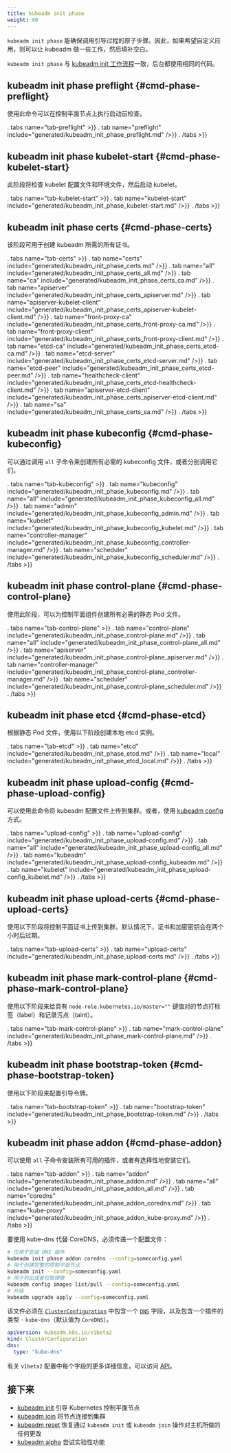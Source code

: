 ```yaml
---
title: kubeadm init phase
weight: 90
---
```

<!--
---
title: kubeadm init phase
weight: 90
---
-->

<!--
`kubeadm init phase` enables you to invoke atomic steps of the bootstrap process.
Hence, you can let kubeadm do some of the work and you can fill in the gaps
if you wish to apply customization.
-->
`kubeadm init phase` 能确保调用引导过程的原子步骤。因此，如果希望自定义应用，则可以让 kubeadm 做一些工作，然后填补空白。


<!--
`kubeadm init phase` is consistent with the [kubeadm init workflow](/docs/reference/setup-tools/kubeadm/kubeadm-init/#init-workflow),
and behind the scene both use the same code.
-->
`kubeadm init phase` 与 [kubeadm init 工作流程](/docs/reference/setup-tools/kubeadm/kubeadm-init/#init-workflow)一致，后台都使用相同的代码。

<!--
## kubeadm init phase preflight {#cmd-phase-preflight}
-->
## kubeadm init phase preflight {#cmd-phase-preflight}

<!--
Using this command you can execute preflight checks on a control-plane node.
-->
使用此命令可以在控制平面节点上执行启动前检查。

. tabs name="tab-preflight" >}}
. tab name="preflight" include="generated/kubeadm_init_phase_preflight.md" />}}
. /tabs >}}

<!--
## kubeadm init phase kubelet-start {#cmd-phase-kubelet-start}
-->
## kubeadm init phase kubelet-start {#cmd-phase-kubelet-start}

<!--
This phase will write the kubelet configuration file and environment file and then start the kubelet.
-->
此阶段将检查 kubelet 配置文件和环境文件，然后启动 kubelet。

. tabs name="tab-kubelet-start" >}}
. tab name="kubelet-start" include="generated/kubeadm_init_phase_kubelet-start.md" />}}
. /tabs >}}

<!--
## kubeadm init phase certs {#cmd-phase-certs}
-->
## kubeadm init phase certs {#cmd-phase-certs}

<!--
Can be used to create all required certificates by kubeadm.
-->
该阶段可用于创建 kubeadm 所需的所有证书。

. tabs name="tab-certs" >}}
. tab name="certs" include="generated/kubeadm_init_phase_certs.md" />}}
. tab name="all" include="generated/kubeadm_init_phase_certs_all.md" />}}
. tab name="ca" include="generated/kubeadm_init_phase_certs_ca.md" />}}
. tab name="apiserver" include="generated/kubeadm_init_phase_certs_apiserver.md" />}}
. tab name="apiserver-kubelet-client" include="generated/kubeadm_init_phase_certs_apiserver-kubelet-client.md" />}}
. tab name="front-proxy-ca" include="generated/kubeadm_init_phase_certs_front-proxy-ca.md" />}}
. tab name="front-proxy-client" include="generated/kubeadm_init_phase_certs_front-proxy-client.md" />}}
. tab name="etcd-ca" include="generated/kubeadm_init_phase_certs_etcd-ca.md" />}}
. tab name="etcd-server" include="generated/kubeadm_init_phase_certs_etcd-server.md" />}}
. tab name="etcd-peer" include="generated/kubeadm_init_phase_certs_etcd-peer.md" />}}
. tab name="healthcheck-client" include="generated/kubeadm_init_phase_certs_etcd-healthcheck-client.md" />}}
. tab name="apiserver-etcd-client" include="generated/kubeadm_init_phase_certs_apiserver-etcd-client.md" />}}
. tab name="sa" include="generated/kubeadm_init_phase_certs_sa.md" />}}
. /tabs >}}

<!--
## kubeadm init phase kubeconfig {#cmd-phase-kubeconfig}
-->
## kubeadm init phase kubeconfig {#cmd-phase-kubeconfig}

<!--
You can create all required kubeconfig files by calling the `all` subcommand or call them individually.
-->
可以通过调用 `all` 子命令来创建所有必需的 kubeconfig 文件，或者分别调用它们。


. tabs name="tab-kubeconfig" >}}
. tab name="kubeconfig" include="generated/kubeadm_init_phase_kubeconfig.md" />}}
. tab name="all" include="generated/kubeadm_init_phase_kubeconfig_all.md" />}}
. tab name="admin" include="generated/kubeadm_init_phase_kubeconfig_admin.md" />}}
. tab name="kubelet" include="generated/kubeadm_init_phase_kubeconfig_kubelet.md" />}}
. tab name="controller-manager" include="generated/kubeadm_init_phase_kubeconfig_controller-manager.md" />}}
. tab name="scheduler" include="generated/kubeadm_init_phase_kubeconfig_scheduler.md" />}}
. /tabs >}}

<!--
## kubeadm init phase control-plane {#cmd-phase-control-plane}
-->
## kubeadm init phase control-plane {#cmd-phase-control-plane}

<!--
Using this phase you can create all required static Pod files for the control plane components.
-->
使用此阶段，可以为控制平面组件创建所有必需的静态 Pod 文件。

. tabs name="tab-control-plane" >}}
. tab name="control-plane" include="generated/kubeadm_init_phase_control-plane.md" />}}
. tab name="all" include="generated/kubeadm_init_phase_control-plane_all.md" />}}
. tab name="apiserver" include="generated/kubeadm_init_phase_control-plane_apiserver.md" />}}
. tab name="controller-manager" include="generated/kubeadm_init_phase_control-plane_controller-manager.md" />}}
. tab name="scheduler" include="generated/kubeadm_init_phase_control-plane_scheduler.md" />}}
. /tabs >}}


<!--
## kubeadm init phase etcd {#cmd-phase-etcd}
-->
## kubeadm init phase etcd {#cmd-phase-etcd}

<!--
Use the following phase to create a local etcd instance based on a static Pod file.
-->
根据静态 Pod 文件，使用以下阶段创建本地 etcd 实例。

. tabs name="tab-etcd" >}}
. tab name="etcd" include="generated/kubeadm_init_phase_etcd.md" />}}
. tab name="local" include="generated/kubeadm_init_phase_etcd_local.md" />}}
. /tabs >}}


<!--
## kubeadm init phase upload-config {#cmd-phase-upload-config}
-->
## kubeadm init phase upload-config {#cmd-phase-upload-config}

<!--
You can use this command to upload the kubeadm configuration to your cluster.
Alternatively, you can use [kubeadm config](/docs/reference/setup-tools/kubeadm/kubeadm-config/).
-->
可以使用此命令将 kubeadm 配置文件上传到集群。或者，使用 [kubeadm config](/docs/reference/setup-tools/kubeadm/kubeadm-config/) 方式。

. tabs name="upload-config" >}}
. tab name="upload-config" include="generated/kubeadm_init_phase_upload-config.md" />}}
. tab name="all" include="generated/kubeadm_init_phase_upload-config_all.md" />}}
. tab name="kubeadm" include="generated/kubeadm_init_phase_upload-config_kubeadm.md" />}}
. tab name="kubelet" include="generated/kubeadm_init_phase_upload-config_kubelet.md" />}}
. /tabs >}}


<!--
## kubeadm init phase upload-certs {#cmd-phase-upload-certs}
-->
## kubeadm init phase upload-certs {#cmd-phase-upload-certs}

<!--
Use the following phase to upload control-plane certificates to the cluster.
By default the certs and encryption key expire after two hours.
-->
使用以下阶段将控制平面证书上传到集群。默认情况下，证书和加密密钥会在两个小时后过期。

. tabs name="tab-upload-certs" >}}
. tab name="upload-certs" include="generated/kubeadm_init_phase_upload-certs.md" />}}
. /tabs >}}


<!--
## kubeadm init phase mark-control-plane {#cmd-phase-mark-control-plane}
-->
## kubeadm init phase mark-control-plane {#cmd-phase-mark-control-plane}

<!--
Use the following phase to label and taint the node with the `node-role.kubernetes.io/master=""` key-value pair.
-->
使用以下阶段来给具有 `node-role.kubernetes.io/master=""` 键值对的节点打标签（label）和记录污点（taint）。

. tabs name="tab-mark-control-plane" >}}
. tab name="mark-control-plane" include="generated/kubeadm_init_phase_mark-control-plane.md" />}}
. /tabs >}}


<!--
## kubeadm init phase bootstrap-token {#cmd-phase-bootstrap-token}
-->
## kubeadm init phase bootstrap-token {#cmd-phase-bootstrap-token}

<!--
Use the following phase to configure bootstrap tokens.
-->
使用以下阶段来配置引导令牌。

. tabs name="tab-bootstrap-token" >}}
. tab name="bootstrap-token" include="generated/kubeadm_init_phase_bootstrap-token.md" />}}
. /tabs >}}


<!--
## kubeadm init phase addon {#cmd-phase-addon}
-->
## kubeadm init phase addon {#cmd-phase-addon}

<!--
You can install all the available addons with the `all` subcommand, or
install them selectively.
-->
可以使用 `all` 子命令安装所有可用的插件，或者有选择性地安装它们。

. tabs name="tab-addon" >}}
. tab name="addon" include="generated/kubeadm_init_phase_addon.md" />}}
. tab name="all" include="generated/kubeadm_init_phase_addon_all.md" />}}
. tab name="coredns" include="generated/kubeadm_init_phase_addon_coredns.md" />}}
. tab name="kube-proxy" include="generated/kubeadm_init_phase_addon_kube-proxy.md" />}}
. /tabs >}}

<!--
To use kube-dns instead of CoreDNS you have to pass a configuration file:
-->
要使用 kube-dns 代替 CoreDNS，必须传递一个配置文件：

<!--
# for installing a DNS addon only
# 仅用于安装 DNS 插件
# for creating a complete control plane node
# 用于创建完整的控制平面节点
# for listing or pulling images
# 用于列出或者拉取镜像
# for upgrades
-->

```bash
# 仅用于安装 DNS 插件
kubeadm init phase addon coredns --config=someconfig.yaml
# 用于创建完整的控制平面节点
kubeadm init --config=someconfig.yaml
# 用于列出或者拉取镜像
kubeadm config images list/pull --config=someconfig.yaml
# 升级
kubeadm upgrade apply --config=someconfig.yaml
```

<!--
The file has to contain a [`DNS`](https://godoc.org/k8s.io/kubernetes/cmd/kubeadm/app/apis/kubeadm/v1beta2#DNS) field in[`ClusterConfiguration`](https://godoc.org/k8s.io/kubernetes/cmd/kubeadm/app/apis/kubeadm/v1beta2#ClusterConfiguration)
and also a type for the addon - `kube-dns` (default value is `CoreDNS`).
-->
该文件必须在 [`ClusterConfiguration`](https://godoc.org/k8s.io/kubernetes/cmd/kubeadm/app/apis/kubeadm/v1beta2#ClusterConfiguration) 中包含一个 [`DNS`](https://godoc.org/k8s.io/kubernetes/cmd/kubeadm/app/apis/kubeadm/v1beta2#DNS) 字段，以及包含一个插件的类型 - `kube-dns`（默认值为 `CoreDNS`）。

```yaml
apiVersion: kubeadm.k8s.io/v1beta2
kind: ClusterConfiguration
dns:
  type: "kube-dns"
```

<!--
For more details on each field in the `v1beta2` configuration you can navigate to our
[API reference pages.] (https://godoc.org/k8s.io/kubernetes/cmd/kubeadm/app/apis/kubeadm/v1beta2)
-->
有关 `v1beta2` 配置中每个字段的更多详细信息，可以访问 [API](https://godoc.org/k8s.io/kubernetes/cmd/kubeadm/app/apis/kubeadm/v1beta2)。

<!--
## What's next
* [kubeadm init](/docs/reference/setup-tools/kubeadm/kubeadm-init/) to bootstrap a Kubernetes control-plane node
* [kubeadm join](/docs/reference/setup-tools/kubeadm/kubeadm-join/) to connect a node to the cluster
* [kubeadm reset](/docs/reference/setup-tools/kubeadm/kubeadm-reset/) to revert any changes made to this host by `kubeadm init` or `kubeadm join`
* [kubeadm alpha](/docs/reference/setup-tools/kubeadm/kubeadm-alpha/) to try experimental functionality
-->
## 接下来
* [kubeadm init](/docs/reference/setup-tools/kubeadm/kubeadm-init/) 引导 Kubernetes 控制平面节点
* [kubeadm join](/docs/reference/setup-tools/kubeadm/kubeadm-join/) 将节点连接到集群
* [kubeadm reset](/docs/reference/setup-tools/kubeadm/kubeadm-reset/) 恢复通过 `kubeadm init` 或 `kubeadm join` 操作对主机所做的任何更改
* [kubeadm alpha](/docs/reference/setup-tools/kubeadm/kubeadm-alpha/) 尝试实验性功能
